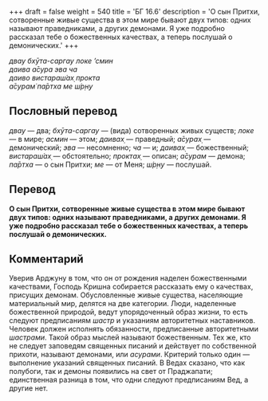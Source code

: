 +++
draft = false
weight = 540
title = 'БГ 16.6'
description = 'О сын Притхи, сотворенные живые существа в этом мире бывают двух типов: одних называют праведниками, а других демонами. Я уже подробно рассказал тебе о божественных качествах, а теперь послушай о демонических.'
+++

_двау бхӯта-саргау локе ’смин  
даива а̄сура эва ча  
даиво вистараш́ах̣ прокта  
а̄сурам̇ па̄ртха ме ш́р̣н̣у_

## Пословный перевод

_двау_ — два; _бхӯта_\-_саргау_ — (вида) сотворенных живых существ; _локе_ — в мире; _асмин_ — этом; _даивах̣_ — праведный; _а̄сурах̣_ — демонический; _эва_ — несомненно; _ча_ — и; _даивах̣_ — божественный; _вистараш́ах̣_ — обстоятельно; _проктах̣_ — описан; _а̄сурам_ — демона; _па̄ртха_ — о сын Притхи; _ме_ — от Меня; _ш́р̣н̣у_ — послушай.

## Перевод

**О сын Притхи, сотворенные живые существа в этом мире бывают двух типов: одних называют праведниками, а других демонами. Я уже подробно рассказал тебе о божественных качествах, а теперь послушай о демонических.**

## Комментарий

Уверив Арджуну в том, что он от рождения наделен божественными качествами, Господь Кришна собирается рассказать ему о качествах, присущих демонам. Обусловленные живые существа, населяющие материальный мир, делятся на две категории. Люди, наделенные божественной природой, ведут упорядоченный образ жизни, то есть следуют предписаниям _шастр_ и указаниям авторитетных наставников. Человек должен исполнять обязанности, предписанные авторитетными _шастрами_. Такой образ мыслей называют божественным. Тех же, кто не следует заповедям священных писаний и действует по собственной прихоти, называют демонами, или _асурами_. Критерий только один — выполнение указаний священных писаний. В Ведах сказано, что как полубоги, так и демоны появились на свет от Праджапати; единственная разница в том, что одни следуют предписаниям Вед, а другие нет.
